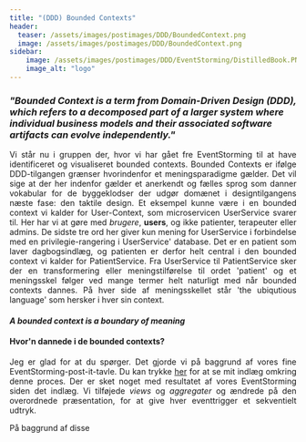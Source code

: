 ```yaml
---
title: "(DDD) Bounded Contexts"
header:
  teaser: /assets/images/postimages/DDD/BoundedContext.png
  image: /assets/images/postimages/DDD/BoundedContext.png
sidebar:
    image: /assets/images/postimages/DDD/EventStorming/DistilledBook.PNG
    image_alt: "logo"
---
```

<h3> <i>"Bounded Context is a term from Domain-Driven Design (DDD), which refers to a decomposed part of a larger system where individual business models and their associated software artifacts can evolve independently." </i></h3>
<p style="text-align: justify; hyphens: auto;">
Vi står nu i gruppen der, hvor vi har gået fre EventStorming til at have identificeret og visualiseret bounded contexts. Bounded Contexts er ifølge DDD-tilgangen grænser hvorindenfor et meningsparadigme gælder. Det vil sige at der her indenfor gælder et anerkendt og fælles sprog som danner vokabular for de byggeklodser der udgør domænet i designtilgangens næste fase: den taktile design.
Et eksempel kunne være i en bounded context vi kalder for User-Context, som microservicen UserService svarer til. Her har vi at gøre med <i>brugere</i>, <b>users</b>, og ikke patienter, terapeuter eller admins. De sidste tre ord her giver kun mening for UserService i forbindelse med en privilegie-rangering i UserService' database. Det er en patient som laver dagbogsindlæg, og patienten er derfor helt central i den bounded context vi kalder for PatientService. Fra UserService til PatientService sker der en transformering eller meningstilførelse til ordet 'patient' og et meningsskel følger ved mange termer helt naturligt med når bounded contexts dannes. På  hver side af meningsskellet står 'the ubiqutious language' som hersker i hver sin context. 
<h4> <i> A bounded context is a boundary of meaning </i> </h4>
<h4>Hvor'n dannede i de bounded contexts?</h4>
<p style="text-align: justify; hyphens: auto;">
Jeg er glad for at du spørger. Det gjorde vi på baggrund af vores fine EventStorming-post-it-tavle. Du kan trykke <a href="https://j3pp3.dev/posts/2024-09-11-DDD02/">her</a> for at se mit indlæg omkring denne proces.
Der er sket noget med resultatet af vores EventStorming siden det indlæg.
Vi tilføjede <i>views</i> og <i>aggregater</i> og ændrede på den overordnede præsentation, for at give hver eventtrigger et sekventielt udtryk.

På baggrund af disse

</p>
